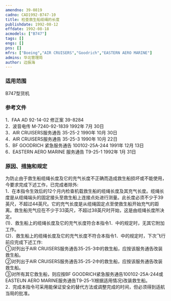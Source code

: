 ```yaml
---
amendno: 39-0819  
cadno: CAD1992-B747-10  
title: 检查救生船缆绳的长度  
publishdate: 1992-08-12  
effdate: 1992-08-18  
acmodels: ["B747"]  
tags: []  
engs: []  
pns: []  
mfrs: ["Boeing","AIR CRUISERS","Goodrich","EASTERN AERO MARINE"]  
admins: 华北管理局  
author: 边振海  
---
```

  
### 适用范围  
B747型货机  
  
<!--more-->  
### 参考文件  
  1．FAA AD 92-14-02 修正案 39-8284  
  2．波音电传 M-7240-92-1839 1992年 7月 30日  
  3．AIR CRUISERS服务通告 35-25-2 1990年 10月 30日  
  4．AIR CRUISERS服务通告 35-25-3 1990年 10月 22日  
  5．BF GOODRICH 紧急服务通告 100102-25A-244 1991年 12月 13日  
  6．EASTERN AERO MARINE 服务通告 T9-25-1 1992年 1月 31日  
  
### 原因、措施和规定  

  为防止由于救生船缆绳长度及它的充气长度不正确而造成救生船损坏或不能使用，今要求完成下述工作，已完成者除外:  
  1．在本指令生效后的12个月内检查机载救生船的缆绳长度及其充气长度。缆绳长度是从缆绳端头的固定接头至救生船上连接点处进行测量。此长度必须不少于39英尺，不超过44英尺。它的充气长度是从缆绳固定点至使救生船开始充气的距离。救生船充气应在不少于33英尺，不超过38英尺时开始，这是由缆绳长度所决定。  
  (1)．救生船上的缆绳长度及它的充气长度符合本指令1．中的规定时，无其它附加工作。  
  (2)．救生船上的缆绳长度及它的充气长度不符合本指令1．中的规定时，下次飞行前应完成下述工作:  
  ①对列出于AIR CRUISERS服务通告35-25-3中的救生船，应按该服务通告改装救生船。  
  ②对列出于AIR CRUISERS服务通告35-25-2中的救生船，应按该服务通告改装救生船。  
③对所有其它救生船，则应按BF GOODRICH紧急服务通告100102-25A-244或EASTEUN AERO MARINE服务通告T9-25-1(根据适用情况)改装救生船。  
  2．完成本指令可采用能保证安全的替代方法或调整完成的时间，但必须得到适航当局的批准。  
